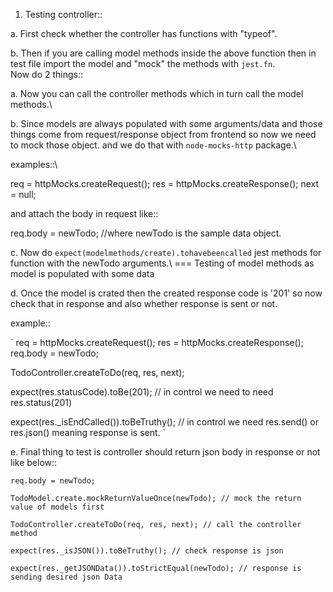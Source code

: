1. Testing controller::

a.  First check whether the controller has functions with "typeof".

b. Then if you are calling model methods inside the above function then in test file import the model and "mock" the methods with `jest.fn`. \
Now do 2 things::

a.  Now you can call the controller methods which in turn call the model methods.\

b. Since models are always populated with some arguments/data and those things come from request/response object from frontend so now we need to mock those object.
and we do that with `node-mocks-http` package.\

examples::\

req = httpMocks.createRequest(); 
res = httpMocks.createResponse(); 
next = null; 

and attach the body in request like::

req.body = newTodo; //where newTodo is the sample data object.

c.  Now do `expect(modelmethods/create).tohavebeencalled` jest methods for function with 
the newTodo arguments.\  === Testing of model methods as model is populated with some data

d.  Once the model is crated then the created response code is '201' so now check that in response and also whether response is sent or not.

example::

`
req = httpMocks.createRequest(); 
res = httpMocks.createResponse();
req.body = newTodo;

TodoController.createToDo(req, res, next);

expect(res.statusCode).toBe(201); // in control we need to need res.status(201)

expect(res._isEndCalled()).toBeTruthy(); // in control we need res.send() or res.json() meaning response is sent.
`

e.  Final thing to test is controller should return json body in response or not like below::


    req.body = newTodo;
    
    TodoModel.create.mockReturnValueOnce(newTodo); // mock the return value of models first
    
    TodoController.createToDo(req, res, next); // call the controller method
    
    expect(res._isJSON()).toBeTruthy(); // check response is json
    
    expect(res._getJSONData()).toStrictEqual(newTodo); // response is sending desired json Data
    

